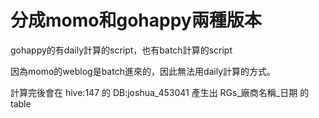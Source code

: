 # 分成momo和gohappy兩種版本 #

gohappy的有daily計算的script，也有batch計算的script

因為momo的weblog是batch進來的，因此無法用daily計算的方式。

計算完後會在 hive:147 的 DB:joshua_453041 產生出 RGs_廠商名稱_日期 的table


